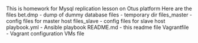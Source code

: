 This is homework for Mysql replication lesson on Otus platform
Here are the files
bet.dmp - dump of dummy database
files - temporary dir
files_master - config files for master host
files_slave - config files for slave host
playbook.yml - Ansible playbook 
README.md - this readme file
Vagrantfile - Vagrant configuration VMs file
